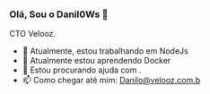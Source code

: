 ### Olá, Sou o Danil0Ws 👋

CTO Velooz.

- 🔭 Atualmente, estou trabalhando em NodeJs
- 🌱 Atualmente estou aprendendo Docker
- 🤔 Estou procurando ajuda com .
- 📫 Como chegar até mim: Danilo@velooz.com.b
